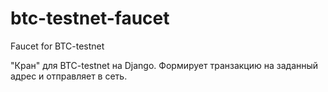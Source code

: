 # btc-testnet-faucet
Faucet for BTC-testnet

"Кран" для BTC-testnet на Django. Формирует транзакцию на заданный адрес и отправляет в сеть.
